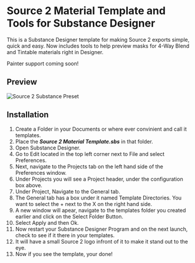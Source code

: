# __Source 2 Material Template and Tools for Substance Designer__
This is a Substance Designer template for making Source 2 exports simple, quick and easy.
Now includes tools to help preview masks for 4-Way Blend and Tintable materials right in Designer.

Painter support coming soon!

## __Preview__
![Source 2 Substance Preset](https://user-images.githubusercontent.com/32498714/203240418-be77368b-ee8a-4cd9-ae89-9a5ef125733f.png)

## Installation

1. Create a Folder in your Documents or where ever convinient and call it templates.
2. Place the ***Source 2 Material Template.sbs*** in that folder.
3. Open Substance Designer.
4. Go to Edit located in the top left corner next to File and select Preferences.
5. Next, navigate to the Projects tab on the left hand side of the Preferences window.
6. Under Projects you will see a Project header, under the configuration box above.
7. Under Project, Navigate to the General tab.
8. The General tab has a box under it named Template Directories. You want to select the + next to the X on the right hand side.
9. A new window will apear, navigate to the templates folder you created earlier and click on the Select Folder Button.
10. Select Apply and then Ok.
11. Now restart your Substance Designer Program and on the next launch, check to see if it there in your templates.
12. It will have a small Source 2 logo infront of it to make it stand out to the eye.
13. Now if you see the template, your done!
